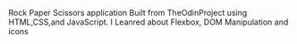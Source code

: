Rock Paper Scissors application
Built from TheOdinProject using HTML,CSS,and JavaScript. I Leanred about Flexbox, DOM Manipulation and icons
